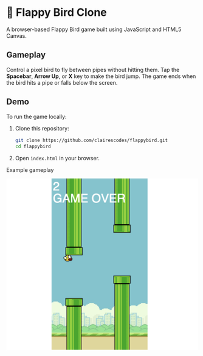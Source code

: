 # 🐥 Flappy Bird Clone

A browser-based Flappy Bird game built using JavaScript and HTML5 Canvas.

## Gameplay 

Control a pixel bird to fly between pipes without hitting them. Tap the **Spacebar**, **Arrow Up**, or **X** key to make the bird jump. The game ends when the bird hits a pipe or falls below the screen.

## Demo

To run the game locally:

1. Clone this repository:
    ```bash
    git clone https://github.com/clairescodes/flappybird.git
    cd flappybird
    ```

2. Open `index.html` in your browser.

Example gameplay

![Gameplay Screenshot](./screenshots/demogame.png)

